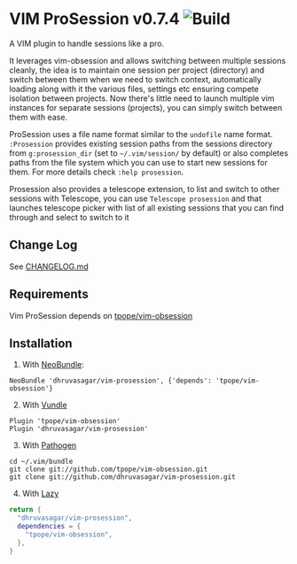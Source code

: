 # VIM ProSession v0.7.4 ![Build](https://github.com/dhruvasagar/vim-prosession/actions/workflows/ci.yml/badge.svg)

A VIM plugin to handle sessions like a pro.

It leverages vim-obsession and allows switching between multiple sessions
cleanly, the idea is to maintain one session per project (directory) and
switch between them when we need to switch context, automatically loading
along with it the various files, settings etc ensuring compete isolation
between projects. Now there's little need to launch multiple vim instances for
separate sessions (projects), you can simply switch between them with ease.

ProSession uses a file name format similar to the `undofile` name format.
`:Prosession` provides existing session paths from the sessions directory from
`g:prosession_dir` (set to `~/.vim/session/` by default) or also completes
paths from the file system which you can use to start new sessions for them.
For more details check `:help prosession`.

Prosession also provides a telescope extension, to list and switch to other
sessions with Telescope, you can use `Telescope prosession` and that launches
telescope picker with list of all existing sessions that you can find through
and select to switch to it

## Change Log

See [CHANGELOG.md](https://github.com/dhruvasagar/vim-prosession/blob/master/CHANGELOG.md)

## Requirements

Vim ProSession depends on
[tpope/vim-obsession](https://github.com/tpope/vim-obsession)

## Installation

1. With [NeoBundle](https://github.com/Shougo/neobundle.vim):

```vim
NeoBundle 'dhruvasagar/vim-prosession', {'depends': 'tpope/vim-obsession'}
```

2. With [Vundle](https://github.com/gmarik/Vundle.vim)

```vim
Plugin 'tpope/vim-obsession'
Plugin 'dhruvasagar/vim-prosession'
```

3. With [Pathogen](https://github.com/tpope/vim-pathogen)

```
cd ~/.vim/bundle
git clone git://github.com/tpope/vim-obsession.git
git clone git://github.com/dhruvasagar/vim-prosession.git
```

4. With [Lazy](https://github.com/folke/lazy.nvim)

```lua
return {
  "dhruvasagar/vim-prosession",
  dependencies = {
    "tpope/vim-obsession",
  },
}
```
